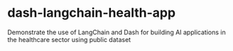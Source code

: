 # dash-langchain-health-app
Demonstrate the use of LangChain and Dash for building AI applications in the healthcare sector using public dataset
